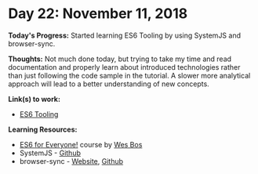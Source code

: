 # Day 22: November 11, 2018

**Today's Progress:** Started learning ES6 Tooling by using SystemJS and browser-sync.

**Thoughts:** Not much done today, but trying to take my time and read documentation and properly learn about introduced technologies rather than just following the code sample in the tutorial. A slower more analytical approach will lead to a better understanding of new concepts.

**Link(s) to work:**
* [ES6 Tooling](https://github.com/mccoyrjm/100-days-of-code/tree/master/work/es6-tooling)

**Learning Resources:**
* [ES6 for Everyone!](https://es6.io/) course by [Wes Bos](https://wesbos.com/)
* SystemJS - [Github](https://github.com/systemjs/systemjs)
* browser-sync - [Website](https://browsersync.io/), [Github](https://github.com/BrowserSync/browser-sync)